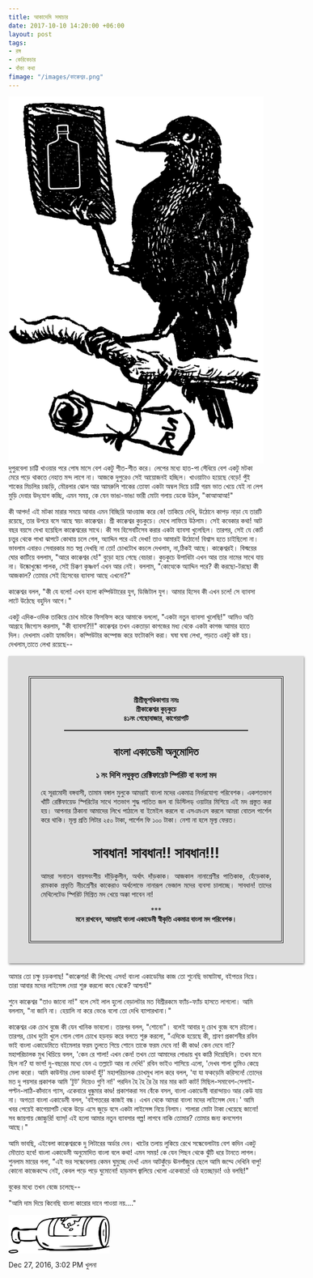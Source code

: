 ```yaml
---
title: আকাদেমি সমাচার
date: 2017-10-10 14:20:00 +06:00
layout: post
tags:
- রঙ্গ
- কেরিকেচার
- বাঁকা কথা
fimage: "/images/কাক্কেশ্বর.png"
---
```


<a href="/images/কাক্কেশ্বর.png" data-toggle="lightbox" data-title="শ্রী কাক্কেশ্বর কুচকুচে"><img class="thumbnail img-fluid" src="/images/কাক্কেশ্বর.png" style="float:left;" alt="/images/কাক্কেশ্বর.png"></a>দুপুরবেলা চাট্টি খাওয়ার পরে পোষ মাসে বেশ একটু শীত-শীত করে। লেপের মধ্যে হাত-পা সেঁধিয়ে বেশ একটু মটকা মেরে পড়ে থাকতে নেহাত মন্দ লাগে না। আজকে দুপুরেও সেই আয়োজনই হচ্ছিল। খাওয়াটাও হয়েছে বেড়ে! পুঁই শাকের মিচলির চচ্চড়ি, মৌরলার ঝোল আর আমরুলি শাকের তোফা একটা অম্বল দিয়ে চাট্টি গরম ভাত খেয়ে যেই না লেপ মুড়ি দেবার উদ্‌যোগ কচ্ছি, এমন সময়, কে যেন ভাঙা-ভাঙা ভারী মোটা গলায় ডেকে উঠল, "কাআআআ!"

কী আপদ! এই মটকা মারার সময়ে আবার এমন বিচ্ছিরি আওয়াজ করে কে! তাকিয়ে দেখি, উঠোনে কাপড় নাড়া যে তারটি রয়েছে, তার উপরে বসে আছে স্বয়ং কাক্কেশ্বর। শ্রী কাক্কেশ্বর কুচকুচে। দেখে লাফিয়ে উঠলাম। সেই কবেকার কথা! আট বছর বয়সে দেখা হয়েছিল কাক্কেশ্বরের সাথে। কী সব হিসেবটিসেব  করার একটা ব্যাবসা খুলেছিল। তারপর, সেই যে কোর্ট চত্ত্বর থেকে পাখা ঝাপটে কোথায় চলে গেল, অ্যাদ্দিন পরে এই দেখা! তাও আমারই উঠোনে! বিশ্বাস হতে চাইছিলো না। ভাবলাম এবারও সেবারকার মত স্বপ্ন দেখছি না তো! চোখটোখ কচলে দেখলাম, না,ঠিকই আছে। কাক্কেশ্বরই। বিস্ময়ের ঘোর কাটিয়ে বললাম, "আরে কাক্কেশ্বর যে!" বুড়ো হয়ে গেছে বেচারা। কুচকুচে উপাধিটা এখন আর তার নামের সাথে যায় না। উষ্কোখুষ্কো পালক, সেই চিক্কণ কৃষ্ণবর্ণ এখন আর নেই। বললাম, "কোত্থেকে অ্যাদ্দিন পরে? কী করছো-টরছো কী আজকাল? তোমার সেই হিসেবের ব্যাবসা আছে এখনো?"

কাক্কেশ্বর বলল, "কী যে বলো! এখন হলো কম্পিউটারের যুগ, ডিজিটাল যুগ। আমার হিসেব কী এখন চলে! সে ব্যাবসা লাটে উঠেছে বহুদিন আগে।"

একটু এদিক-ওদিক তাকিয়ে চোখ মটকে ফিসফিস করে আমাকে বললো, "একটা নতুন ব্যাবসা খুলেছি!" আমিও অতি আগ্রহে জিগ্যেস করলাম, "কী ব্যাবসা?!!" কাক্কেশ্বর তখন একতাড়া কাগজের মধ্য থেকে একটা কাগজ আমার হাতে দিল। দেখলাম একটা হ্যান্ডবিল। কম্পিউটার কম্পোজ করে ফটোকপি করা। ঘষা ঘষা লেখা, পড়তে একটু কষ্ট হয়। দেখলাম,তাতে লেখা রয়েছে--
<div style="width:100%; padding: 40px; background-color: #dcdcdc; box-shadow: 1px 2px 4px grey;">
    <div style="border: 4px double; padding: 20px">
        <p style="text-align:center; font-weight:600;">শ্রীশ্রীভূশণ্ডিকাগায় নমঃ<br>
          শ্রীকাক্কেশ্বর কুচ্‌কুচে<br>
          ৪১নং গেছোবাজার, কাগেয়াপটি
        </p>
        <div style="border-top:2px solid; width: 80%; margin:auto"></div>
        <p></p>
        <h2 style="text-align:center;">বাংলা একাডেমী অনুমোদিত</h2> 
        <h3 style="text-align:center;">১ নং দিশি লঘুকৃত রেক্টিফায়েট স্পিরিট বা বংলা মদ</h3>
        <p style="text-align:justify;">
          হে সূরামোদী বঙ্গবাসী, তামাম বঙ্গাল মুলুকে আমরাই বাংলা মদের একমাত্র নির্ভরযোগ্য পরিবেশক। একশতভাগ খাঁটি রেক্টিফায়েড স্পিরিটের সাথে শতভাগ শুদ্ধ পাতিত জল বা ডিস্টিলড্ ওয়াটার মিশিয়ে এই মদ প্রস্তুত করা হয়। আপনার ঠিকানা আমাদের লিখে পাঠালে বা ইমেইল করলে বা এসএমএস করলে আমরা বোতল পার্শেল করে থাকি। মূল্য প্রতি লিটার ২৫০ টাকা, পার্শেল ফি ১০০ টাকা। নেশা না হলে মূল্য ফেরত।
        </p>
        <h1 style="text-align:center;"><strong>সাবধান! সাবধান!! সাবধান!!!</strong></h1>
        <p style="text-align:justify;">আমরা সনাতন বায়সবংশীয় দাঁড়িকুলীন, অর্থাৎ দাঁড়কাক। আজকাল নানাশ্রেণীর পাতিকাক, হেঁড়েকাক, রামকাক প্রভৃতি নীচশ্রেণীর কাকেরাও অর্থলোভে নানারূপ ভেজাল মদের ব্যবসা চালাচ্ছে। সাবধান! তাদের মেথিলেটেড স্পিরিট মিশ্রিত মদ খেয়ে অক্কা পাবেন না!</p>
        <p style="text-align:center;">***<br><strong>মনে রাখবেন, আমরাই বাংলা একাডেমী স্বীকৃতি একমাত্র বাংলা মদ পরিবেশক।</strong></p>
    </div>
</div>

<br>
আমার তো চক্ষু চড়কগাছ! "কাক্কেশর! কী লিখেছ এসব! বাংলা একাডেমির কাজ তো শুনেছি ভাষাটাষা, বইপত্তর নিয়ে। তারা আবার মদের লাইসেন্স দেয়া শুরু করলো কবে থেকে? আশ্চর্য!"

শুনে কাক্কেশ্বর "তাও জানো না!" বলে সেই লাল হুলো বেড়ালটার মত বিশ্রীরকমে ফ্যাঁচ-ফ্যাঁচ হাসতে লাগলো। আমি বললাম, "না জানি না। হেয়ালি না করে ভেঙে বলো তো দেখি ব্যাপারখানা।"

কাক্কেশ্বর এক চোখ বুজে কী যেন খানিক ভাবলো। তারপর বলল, "শোনো"। বলেই আবার দু চোখ বুজে বসে রইলো। তারপর, চোখ দুটো খুলে গোল গোল চোখে হড়বড় করে বলতে শুরু করলো, "এদিকে হয়েছে কী, শ্রাবণ প্রকাশনীর রবিন ভাই বাংলা একাডেমিতে বইমেলার ফরম তুলতে গিয়ে শোনে তাকে ফরম দেবে না! কী কাণ্ড! কেন দেবে না!? মহাপরিচালক মুখ খিচিয়ে বলল, 'কেন রে শালা! এখন কেন! তখন তো আমাদের পোঙায় খুব কাঠি দিয়েছিলি। তখন মনে ছিল না? যা ভাগ! দু-বছরের মধ্যে যেন এ তল্লাটে আর না দেখি!' রবিন ভাইও শাসিয়ে এলো, 'দেখব শালা তুমিও কেম্নে মেলা করো। আমি কাউন্টার মেলা ডাকব! হুঁ!' মহাপরিচালক চোখমুখ লাল করে বলল, 'যা যা ফকড়েমি করিসনে! তোদের মত দু পয়সার প্রকাশক আমি 'টুট' দিয়েও গুণি না!' পরদিন হৈ হৈ রৈ রৈ মার মার কাট কাট! মিছিল-সমাবেশ-সেপাই-পল্টন-লাঠি-কাঁদানে গ্যাস, একেবারে ধুন্ধুমার কাণ্ড! প্রকাশকরা সব বেঁকে বসল, বাংলা একাডেমী বারান্দায়ও আর কেউ যায় না। অগত্যা বাংলা একাডেমী বলল, 'বইপত্তরের কাজই বন্ধ। এখন থেকে আমরা বাংলা মদের লাইসেন্স দেব।' আমি খবর পেয়েই কাগেয়াপটি থেকে উড়ে এসে জুড়ে বসে একটা লাইসেন্স নিয়ে নিলাম। শালারা মোটা টাকা খেয়েছে জানো! সব জায়গায় জোচ্চুরি! ব্যাস্! এই হলো আমার নতুন ব্যাবসার গল্প! লাগবে নাকি তোমার? তোমার জন্য কনসেশন আছে।"

আমি ভাবছি, এইবেলা কাক্কেশ্বরকে দু লিটারের অর্ডার দেব। খাটের তলায় লুকিয়ে রেখে সন্ধেবেলাটায় বেশ কদিন একটু মৌতাত হবে! বাংলা একাডেমী অনুমোদিত বাংলা বলে কথা! এমন সময়! কে যেন পিছন থেকে ঝুঁটি ধরে টানতে লাগল। শুনলাম মায়ের গলা, "এই ভর সন্ধেবেলায় কেমন ঘুমুচ্ছে দেখ! এমন আটকুঁড়ে ঊনপাঁজুরে ছেলে আমি জম্মে দেখিনি বাপু! কোনো কাজেকম্মে নেই, কেবল পড়ে পড়ে ঘুমোনো! হাড়মাস জ্বালিয়ে খেলো একেবারে! ওঠ হতচ্ছাড়া! ওঠ বলছি!"

বুকের মধ্যে তখন বেজে চলেছে--

"আমি দাম দিয়ে কিনেছি বাংলা
কারোর দানে পাওয়া নয়...."

<div class="noStyle" style="mrgin:auto;">
<img src="/images/bottle2.png" align="center" width="200px" height="auto" style="border-radius: 0 !important;">
</div>

Dec 27, 2016, 3:02 PM
খুলনা